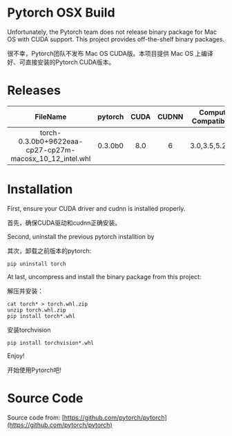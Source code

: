 # Pytorch OSX Build

Unfortunately, the Pytorch team does not release binary package for Mac OS with CUDA support. This project provides off-the-shelf binary packages.

很不幸，Pytorch团队不发布 Mac OS CUDA版。本项目提供 Mac OS 上编译好、可直接安装的Pytorch CUDA版本。


# Releases

| FileName | pytorch | CUDA | CUDNN | Compute Compatibility | Compilation Time |
|:--:|:--:|:--:|:--:|:--:|:--:|
| torch-0.3.0b0+9622eaa-cp27-cp27m-macosx\_10\_12_intel.whl | 0.3.0b0 | 8.0 | 6 | 3.0,3.5,5.2,6.1 | 2017-11-30 |


# Installation

First, ensure your CUDA driver and cudnn is installed properly.

首先，确保CUDA驱动和cudnn正确安装。

Second, uninstall the previous pytorch installtion by

其次，卸载之前版本的pytorch:

```
pip uninstall torch
```

At last, uncompress and install the binary package from this project:

解压并安装：

```
cat torch* > torch.whl.zip
unzip torch.whl.zip
pip install torch*.whl
```

安装torchvision
```
pip install torchvision*.whl
```

Enjoy!

开始使用Pytorch吧!


# Source Code

Source code from: [https://github.com/pytorch/pytorch](https://github.com/pytorch/pytorch)